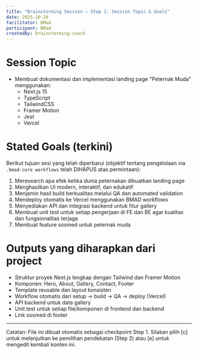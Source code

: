 ```yaml
---
title: "Brainstorming Session — Step 1: Session Topic & Goals"
date: 2025-10-20
facilitator: BMad
participant: BMad
createdBy: brainstorming-coach
---
```


# Session Topic

- Membuat dokumentasi dan implementasi landing page "Peternak Muda" menggunakan:
  - Next.js 15
  - TypeScript
  - TailwindCSS
  - Framer Motion
  - Jest
  - Vercel

# Stated Goals (terkini)

Berikut tujuan sesi yang telah diperbarui (objektif tentang pengelolaan via `.bmad-core workflows` telah DIHAPUS atas permintaan):

1. Meresearch apa efek ketika dunia peternakan dibuatkan landing page
2. Menghasilkan UI modern, interaktif, dan edukatif
3. Menjamin hasil build berkualitas melalui QA dan automated validation
4. Mendeploy otomatis ke Vercel menggunakan BMAD workflows
5. Menyediakan API dan integrasi backend untuk fitur gallery
6. Membuat unit test untuk setiap pengerjaan di FE dan BE agar kualitas dan fungsionalitas terjaga
7. Membuat feature sosmed untuk peternak muda

# Outputs yang diharapkan dari project

- Struktur proyek Next.js lengkap dengan Tailwind dan Framer Motion
- Komponen: Hero, About, Gallery, Contact, Footer
- Template reusable dan layout konsisten
- Workflow otomatis dari setup → build → QA → deploy (Vercel)
- API backend untuk data gallery
- Unit test untuk setiap file/komponen di frontend dan backend
- Link sosmed di footer

---

Catatan: File ini dibuat otomatis sebagai checkpoint Step 1. Silakan pilih [c] untuk melanjutkan ke pemilihan pendekatan (Step 2) atau [e] untuk mengedit kembali konten ini.

